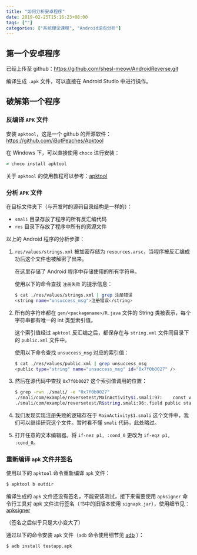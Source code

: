 ```yaml
---
title: "如何分析安卓程序"
date: 2019-02-25T15:16:23+08:00
tags: [""]
categories: ["系统理论课程", "Android逆向分析"]
---
```



## 第一个安卓程序

已经上传至 github：https://github.com/shesl-meow/AndroidReverse.git

编译生成 `.apk` 文件，可以直接在 Android Studio 中进行操作。

## 破解第一个程序

### 反编译 `APK` 文件

安装 `apktool`，这是一个 github 的开源软件：https://github.com/iBotPeaches/Apktool

在 Windows 下，可以直接使用 `choco` 进行安装：

```cmd
> choco install apktool
```

关于 `apktool` 的使用教程可以参考：[apktool](../../工具/android/apktool.md)

### 分析 `APK` 文件

在目标文件夹下（与开发时的源码目录结构是一样的）：

- `smali` 目录存放了程序的所有反汇编代码
- `res` 目录下存放了程序中所有的资源文件

以上的 Android 程序的分析步骤：

1. `res/values/strings.xml` 被加密存储为 `resources.arsc`，当程序被反汇编成功后这个文件也被解密了出来。

   在这里存储了 Android 程序中存储使用的所有字符串。

   使用以下的命令查找 `注册失败` 的提示信息：

   ```bash
   $ cat ./res/values/strings.xml | grep 注册错误
   <string name="unsuccess_msg">注册错误</string>
   ```

2. 所有的字符串都在 `gen/<packagename>/R.java` 文件的 String 类被表示，每个字符串都有唯一的 int 类型索引值。

   这个索引值经过 `apktool` 反汇编之后，都保存在与 `string.xml` 文件同目录下的 `public.xml` 文件中。

   使用以下命令查找 `unsuccess_msg` 对应的索引值：

   ```bash
   $ cat ./res/values/public.xml | grep unsuccess_msg
   <public type="string" name="unsuccess_msg" id="0x7f0b0027" />
   ```

3. 然后在源代码中查找 `0x7f0b0027` 这个索引值调用的位置：

   ```bash
   $ grep -rwn ./smali/ -e "0x7f0b0027"
   ./smali/com/example/reversetest/MainActivity$1.smali:97:    const v1, 0x7f0b0027
   ./smali/com/example/reversetest/R$string.smali:96:.field public static final unsuccess_msg:I = 0x7f0b0027
   ```

4. 我们发现实现注册失败的逻辑存在于 `MainActivity$1.smali` 这个文件中，我们可以继续研究这个文件。暂时看不懂 `smali` 代码，此处略过。

5. 打开任意的文本编辑器。将 `if-nez p1, :cond_0` 更改为 `if-eqz p1, :cond_0`。

### 重新编译 `apk` 文件并签名

使用以下的 `apktool` 命令重新编译 `apk` 文件：

```bash
$ apktool b outdir
```

编译生成的 `apk` 文件还没有签名，不能安装测试，接下来需要使用 `apksigner` 命令行工具对 apk 文件进行签名（书中的旧版本使用 `signapk.jar`），使用细节见：[apksigner](../../工具/android/apksigner.md)

（签名之后似乎只是大小变大了）

通过以下的命令安装 `apk` 文件（`adb` 命令使用细节见 [adb](../../工具/android/adb.md) ）：

```bash
$ adb install testapp.apk
```


